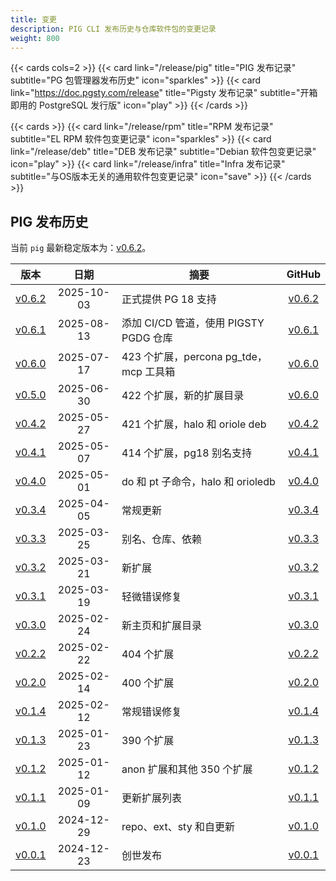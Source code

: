 ```yaml
---
title: 变更
description: PIG CLI 发布历史与仓库软件包的变更记录
weight: 800
---
```



{{< cards cols=2 >}}
{{< card link="/release/pig"                    title="PIG 发布记录"    subtitle="PG 包管理器发布历史"          icon="sparkles" >}}
{{< card link="https://doc.pgsty.com/release"   title="Pigsty 发布记录" subtitle="开箱即用的 PostgreSQL 发行版" icon="play"     >}}
{{< /cards >}}


{{< cards >}}
{{< card link="/release/rpm"   title="RPM 发布记录"   subtitle="EL RPM 软件包变更记录" icon="sparkles" >}}
{{< card link="/release/deb"   title="DEB 发布记录"   subtitle="Debian 软件包变更记录" icon="play" >}}
{{< card link="/release/infra" title="Infra 发布记录" subtitle="与OS版本无关的通用软件包变更记录"  icon="save" >}}
{{< /cards >}}


## PIG 发布历史

当前 `pig` 最新稳定版本为：[v0.6.2](https://github.com/pgsty/pig/releases/tag/v0.6.2)。

|       版本        |     日期     | 摘要                             |                           GitHub                           |
|:---------------:|:----------:|--------------------------------|:----------------------------------------------------------:|
| [v0.6.2](#v062) | 2025-10-03 | 正式提供 PG 18 支持                  | [v0.6.2](https://github.com/pgsty/pig/releases/tag/v0.6.2) |
| [v0.6.1](#v061) | 2025-08-13 | 添加 CI/CD 管道，使用 PIGSTY PGDG 仓库  | [v0.6.1](https://github.com/pgsty/pig/releases/tag/v0.6.1) |
| [v0.6.0](#v060) | 2025-07-17 | 423 个扩展，percona pg_tde，mcp 工具箱 | [v0.6.0](https://github.com/pgsty/pig/releases/tag/v0.6.0) |
| [v0.5.0](#v050) | 2025-06-30 | 422 个扩展，新的扩展目录                 | [v0.6.0](https://github.com/pgsty/pig/releases/tag/v0.5.0) |
| [v0.4.2](#v042) | 2025-05-27 | 421 个扩展，halo 和 oriole deb      | [v0.4.2](https://github.com/pgsty/pig/releases/tag/v0.4.2) |
| [v0.4.1](#v041) | 2025-05-07 | 414 个扩展，pg18 别名支持              | [v0.4.1](https://github.com/pgsty/pig/releases/tag/v0.4.1) |
| [v0.4.0](#v040) | 2025-05-01 | do 和 pt 子命令，halo 和 orioledb    | [v0.4.0](https://github.com/pgsty/pig/releases/tag/v0.4.0) |
| [v0.3.4](#v034) | 2025-04-05 | 常规更新                           | [v0.3.4](https://github.com/pgsty/pig/releases/tag/v0.3.4) |
| [v0.3.3](#v033) | 2025-03-25 | 别名、仓库、依赖                       | [v0.3.3](https://github.com/pgsty/pig/releases/tag/v0.3.3) |
| [v0.3.2](#v032) | 2025-03-21 | 新扩展                            | [v0.3.2](https://github.com/pgsty/pig/releases/tag/v0.3.2) |
| [v0.3.1](#v031) | 2025-03-19 | 轻微错误修复                         | [v0.3.1](https://github.com/pgsty/pig/releases/tag/v0.3.1) |
| [v0.3.0](#v030) | 2025-02-24 | 新主页和扩展目录                       | [v0.3.0](https://github.com/pgsty/pig/releases/tag/v0.3.0) |
| [v0.2.2](#v022) | 2025-02-22 | 404 个扩展                        | [v0.2.2](https://github.com/pgsty/pig/releases/tag/v0.2.2) |
| [v0.2.0](#v020) | 2025-02-14 | 400 个扩展                        | [v0.2.0](https://github.com/pgsty/pig/releases/tag/v0.2.0) |
| [v0.1.4](#v014) | 2025-02-12 | 常规错误修复                         | [v0.1.4](https://github.com/pgsty/pig/releases/tag/v0.1.4) |
| [v0.1.3](#v013) | 2025-01-23 | 390 个扩展                        | [v0.1.3](https://github.com/pgsty/pig/releases/tag/v0.1.3) |
| [v0.1.2](#v012) | 2025-01-12 | anon 扩展和其他 350 个扩展             | [v0.1.2](https://github.com/pgsty/pig/releases/tag/v0.1.2) |
| [v0.1.1](#v011) | 2025-01-09 | 更新扩展列表                         | [v0.1.1](https://github.com/pgsty/pig/releases/tag/v0.1.1) |
| [v0.1.0](#v010) | 2024-12-29 | repo、ext、sty 和自更新              | [v0.1.0](https://github.com/pgsty/pig/releases/tag/v0.1.0) |
| [v0.0.1](#v001) | 2024-12-23 | 创世发布                           | [v0.0.1](https://github.com/pgsty/pig/releases/tag/v0.0.1) |


